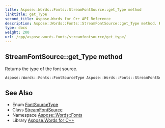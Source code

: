 ```yaml
---
title: Aspose::Words::Fonts::StreamFontSource::get_Type method
linktitle: get_Type
second_title: Aspose.Words for C++ API Reference
description: Aspose::Words::Fonts::StreamFontSource::get_Type method. Returns the type of the font source in C++.
type: docs
weight: 200
url: /cpp/aspose.words.fonts/streamfontsource/get_type/
---
```

## StreamFontSource::get_Type method


Returns the type of the font source.

```cpp
Aspose::Words::Fonts::FontSourceType Aspose::Words::Fonts::StreamFontSource::get_Type() override
```

## See Also

* Enum [FontSourceType](../../fontsourcetype/)
* Class [StreamFontSource](../)
* Namespace [Aspose::Words::Fonts](../../)
* Library [Aspose.Words for C++](../../../)
